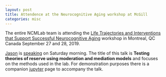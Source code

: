 ```yaml
---
layout: post
title: Attendence at the Neurocognitive Aging workshop at McGill
categories: misc
---
```

The entire NCMLab team is attending the [Life Trajectories and Interventions that Support Successful Neurocognitive Aging](https://www.eventbrite.ca/e/montreal-aging-dementia-symposium-sept-27-28-2019-mcgill-university-registration-55997643459?utm_term=eventurl_text) workshop in Montreal, QC Canada September 27 and 28, 2019.

[Jason](../../../../jason/jason.html) is [speaking](https://docs.google.com/presentation/d/1qHzS6foZjhKXStR54JbZI8erdYHr-9My1PKKIw9V-MM/edit?usp=sharing) on Saturday morning. The title of this talk is **Testing theories of reserve using moderation and mediation models** and focuses on the methods used in the lab. For demonstration purposes there is a companion [jupyter](https://colab.research.google.com/drive/1yyiWc9kN4-oD1V7oeyRdaY6qFIUUHxrM) page to accompany the talk.


